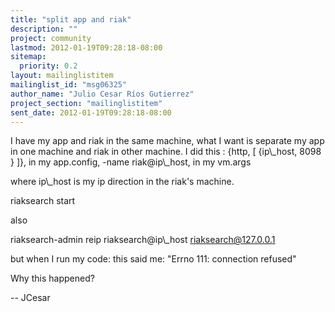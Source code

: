 ```yaml
---
title: "split app and riak"
description: ""
project: community
lastmod: 2012-01-19T09:28:18-08:00
sitemap:
  priority: 0.2
layout: mailinglistitem
mailinglist_id: "msg06325"
author_name: "Julio Cesar Ríos Gutierrez"
project_section: "mailinglistitem"
sent_date: 2012-01-19T09:28:18-08:00
---
```



I have my app and riak in the same machine, what I want is separate my app
in one machine and riak in other machine.
I did this :
{http, [ {ip\\_host, 8098 } ]}, in my app.config,
-name riak@ip\\_host, in my vm.args

where ip\\_host is my ip direction in the riak's machine.

riaksearch start

also

riaksearch-admin reip riaksearch@ip\\_host riaksearch@127.0.0.1

but when I run my code: this said me: "Errno 111: connection refused"

Why this happened?

-- 
JCesar
